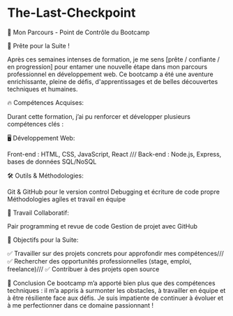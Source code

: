 # The-Last-Checkpoint

🌟 Mon Parcours - Point de Contrôle du Bootcamp

🚀 Prête pour la Suite !

Après ces semaines intenses de formation, je me sens [prête / confiante / en progression] pour entamer une nouvelle étape dans mon parcours professionnel en développement web. Ce bootcamp a été une aventure enrichissante, pleine de défis, d'apprentissages et de belles découvertes techniques et humaines.

🔥 Compétences Acquises:

Durant cette formation, j’ai pu renforcer et développer plusieurs compétences clés :

🖥️ Développement Web:

Front-end : HTML, CSS, JavaScript, React ///
Back-end : Node.js, Express, bases de données SQL/NoSQL

🛠️ Outils & Méthodologies:

Git & GitHub pour le version control
Debugging et écriture de code propre
Méthodologies agiles et travail en équipe

🤝 Travail Collaboratif:

Pair programming et revue de code
Gestion de projet avec GitHub

🎯 Objectifs pour la Suite:

✅ Travailler sur des projets concrets pour approfondir mes compétences///
✅ Rechercher des opportunités professionnelles (stage, emploi, freelance)///
✅ Contribuer à des projets open source

📝 Conclusion
Ce bootcamp m’a apporté bien plus que des compétences techniques : il m’a appris à surmonter les obstacles, à travailler en équipe et à être résiliente face aux défis. Je suis impatiente de continuer à évoluer et à me perfectionner dans ce domaine passionnant !
